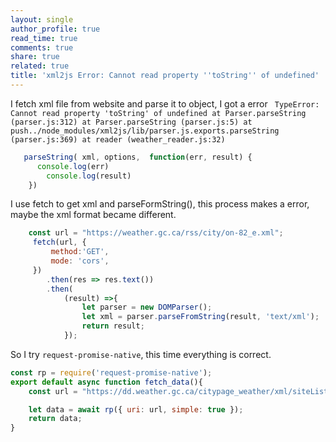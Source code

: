 ```yaml
---
layout: single
author_profile: true
read_time: true
comments: true
share: true
related: true
title: 'xml2js Error: Cannot read property ''toString'' of undefined'
---
```


I fetch xml file from website and parse it to object, I got a error ` TypeError: Cannot read property 'toString' of undefined
    at Parser.parseString (parser.js:312)
    at Parser.parseString (parser.js:5)
    at push../node_modules/xml2js/lib/parser.js.exports.parseString (parser.js:369)
    at reader (weather_reader.js:32)`
```js
   parseString( xml, options,  function(err, result) {
      console.log(err)
        console.log(result)
    })
```

I use fetch to get xml and parseFormString(), this process makes a error, maybe the xml format became different.

```js
    const url = "https://weather.gc.ca/rss/city/on-82_e.xml";
     fetch(url, {
         method:'GET',
         mode: 'cors',
     })
        .then(res => res.text())
        .then(
            (result) =>{
                let parser = new DOMParser();
                let xml = parser.parseFromString(result, 'text/xml');
                return result;
            });
```

So I try `request-promise-native`, this time everything is correct.

```js
const rp = require('request-promise-native');
export default async function fetch_data(){
    const url = "https://dd.weather.gc.ca/citypage_weather/xml/siteList.xml";

    let data = await rp({ uri: url, simple: true });
    return data;
}
```
